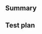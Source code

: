 <!--

👋 Hey, thanks for your interest in contributing to qrux!

**Please ask first before starting work on any significant new features.**

It's never a fun experience to have your pull request declined after investing time and effort. To avoid this, we request that contributors create a discussion or issue to talk about any significant new features before development starts.

For more info, check out the contributing guide:
https://github.com/your-username/qrux/blob/main/CONTRIBUTING.md

-->

## Summary

<!--

Provide a clear summary of the issue and the changes you're making. How does your change solve the problem? Why is this change needed?

-->

## Test plan

<!--

Explain how you tested your changes. Include the exact commands that you used to verify the change works and include screenshots or screen recordings of the terminal behavior if applicable. All contributions must include tests.

-->
